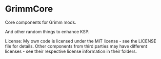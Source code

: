# GrimmCore
 Core components for Grimm mods.

 And other random things to enhance KSP. 
 
 License: My own code is licensed under the MIT license - see the LICENSE file for details.
 Other components from third parties may have different licenses - see their respective license information in their folders.